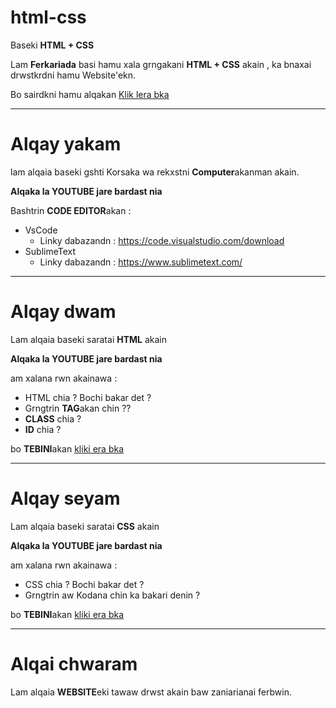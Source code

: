 # html-css

Baseki **HTML + CSS**

Lam **Ferkariada** basi hamu xala grngakani **HTML + CSS** akain , ka bnaxai drwstkrdni hamu Website'ekn.

Bo sairdkni hamu alqakan [Klik lera bka]()

-----------------------------------------------

# Alqay yakam

lam alqaia baseki gshti Korsaka wa rekxstni **Computer**akanman akain.

**Alqaka la YOUTUBE jare bardast nia**


Bashtrin **CODE EDITOR**akan :

* VsCode
  * Linky dabazandn : https://code.visualstudio.com/download
* SublimeText
  * Linky dabazandn : https://www.sublimetext.com/

----------------------------------------------------------
# Alqay dwam

Lam alqaia baseki saratai **HTML** akain

**Alqaka la YOUTUBE jare bardast nia**

am xalana rwn akainawa :

* HTML chia ? Bochi bakar det ?
* Grngtrin **TAG**akan chin ??
* **CLASS** chia ?
* **ID** chia ?

bo **TEBINI**akan [kliki era bka](https://github.com/k97-Media/html-css/blob/main/lesson2.md)

----------------------------------------

# Alqay seyam

Lam alqaia baseki saratai **CSS** akain

**Alqaka la YOUTUBE jare bardast nia**

am xalana rwn akainawa :

* CSS chia ? Bochi bakar det ?
* Grngtrin aw Kodana chin ka bakari denin ?

bo **TEBINI**akan [kliki era bka](https://github.com/k97-Media/html-css/blob/main/lesson3.md)

----------------------------------------------

# Alqai chwaram

Lam alqaia **WEBSITE**eki tawaw drwst akain baw zaniarianai ferbwin.
